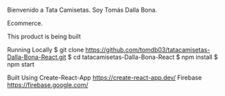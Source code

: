 Bienvenido a Tata Camisetas. Soy Tomás Dalla Bona.

Ecommerce.

This product is being built

Running Locally
$ git clone https://github.com/tomdb03/tatacamisetas-Dalla-Bona-React.git
$ cd tatacamisetas-Dalla-Bona-React
$ npm install
$ npm start

Built Using
Create-React-App https://create-react-app.dev/
Firebase https://firebase.google.com/